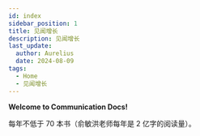 ```yaml
---
id: index
sidebar_position: 1
title: 见闻增长
description: 见闻增长
last_update:
  author: Aurelius
  date: 2024-08-09
tags:
  - Home
  - 见闻增长
---
```


**Welcome to Communication Docs!**

每年不低于 70 本书（俞敏洪老师每年是 2 亿字的阅读量）。
